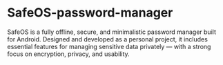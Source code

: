 # SafeOS-password-manager
SafeOS is a fully offline, secure, and minimalistic password manager built for Android. Designed and developed as a personal project, it includes essential features for managing sensitive data privately — with a strong focus on encryption, privacy, and usability.
